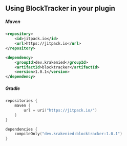 Using BlockTracker in your plugin
------
##### Maven
```xml
<repository>
    <id>jitpack.io</id>
    <url>https://jitpack.io</url>
</repository>
```
```xml
<dependency>
    <groupId>dev.krakenied</groupId>
    <artifactId>blocktracker</artifactId>
    <version>1.0.1</version>
</dependency>
```
##### Gradle
```kotlin
repositories {
    maven {
        url = uri("https://jitpack.io/")
    }
}
```
```kotlin
dependencies {
    compileOnly("dev.krakenied:blocktracker:1.0.1")
}
```
